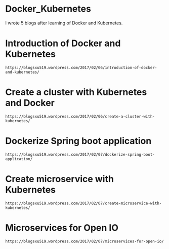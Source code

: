 # Docker_Kubernetes
I wrote 5 blogs after learning of Docker and Kubernetes.

# Introduction of Docker and Kubernetes
```
https://blogsxu519.wordpress.com/2017/02/06/introduction-of-docker-and-kubernetes/
```

# Create a cluster with Kubernetes and Docker
```
https://blogsxu519.wordpress.com/2017/02/06/create-a-cluster-with-kubernetes/
```
# Dockerize Spring boot application
```
https://blogsxu519.wordpress.com/2017/02/07/dockerize-spring-boot-application/
```
# Create microservice with Kubernetes
```
https://blogsxu519.wordpress.com/2017/02/07/create-microservice-with-kubernetes/
```
# Microservices for Open IO
```
https://blogsxu519.wordpress.com/2017/02/07/microservices-for-open-io/
```
